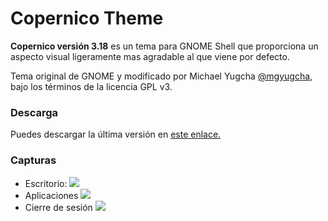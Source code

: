 # Copernico Theme #

**Copernico versión 3.18** es un tema para GNOME Shell que proporciona
  un aspecto visual ligeramente mas agradable al que viene por
  defecto.

Tema original de GNOME y modificado por Michael Yugcha
[@mgyugcha](https://www.twitter.com/mgyugcha), bajo los términos de la
licencia GPL v3.

### Descarga ###

Puedes descargar la última versión en
[este enlace.](https://github.com/mgyugcha/copernico-theme/archive/master.zip)

### Capturas ###

* Escritorio:
![](https://raw.githubusercontent.com/mgyugcha/copernico-theme/master/images/copernico.png)
* Aplicaciones
![](https://raw.githubusercontent.com/mgyugcha/copernico-theme/master/images/copernico-apps.png)
* Cierre de sesión
![](https://raw.githubusercontent.com/mgyugcha/copernico-theme/master/images/copernico-end-session.png)
